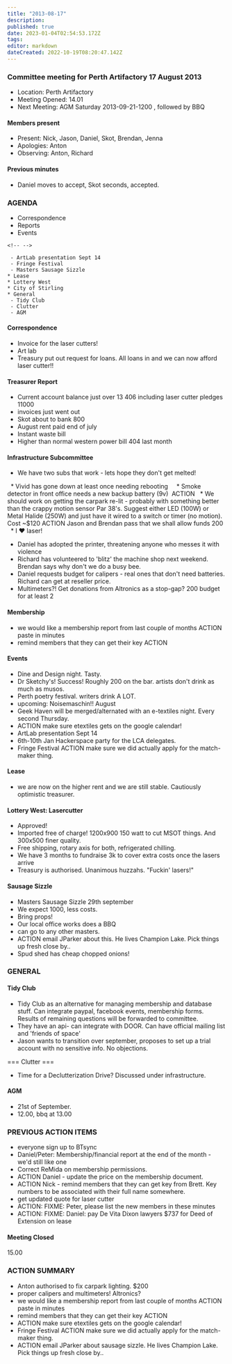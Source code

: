 ```yaml
---
title: "2013-08-17"
description: 
published: true
date: 2023-01-04T02:54:53.172Z
tags: 
editor: markdown
dateCreated: 2022-10-19T08:20:47.142Z
---
```


### Committee meeting for Perth Artifactory 17 August 2013

-   Location: Perth Artifactory
-   Meeting Opened: 14.01
-   Next Meeting: AGM Saturday 2013-09-21-1200 , followed by BBQ

#### Members present

-   Present: Nick, Jason, Daniel, Skot, Brendan, Jenna
-   Apologies: Anton
-   Observing: Anton, Richard

#### Previous minutes

-   Daniel moves to accept, Skot seconds, accepted.

### AGENDA

-   Correspondence
-   Reports
-   Events

```{=html}
<!-- -->
```
     - ArtLab presentation Sept 14
     - Fringe Festival
     - Masters Sausage Sizzle
    * Lease
    * Lottery West 
    * City of Stirling
    * General
     - Tidy Club
     - Clutter
     - AGM

#### Correspondence

-   Invoice for the laser cutters!
-   Art lab
-   Treasury put out request for loans. All loans in and we can now afford laser cutter!!

#### Treasurer Report

-   Current account balance just over 13 406 including laser cutter pledges 11000
-   invoices just went out
-   Skot about to bank 800
-   August rent paid end of july
-   Instant waste bill
-   Higher than normal western power bill 404 last month

#### Infrastructure Subcommittee

-   We have two subs that work - lets hope they don't get melted!  

  \* Vivid has gone down at least once needing rebooting     \* Smoke detector in front office needs a new backup battery (9v)  ACTION   \* We should work on getting the carpark re-lit - probably with something better than the crappy motion sensor Par 38's. Suggest either LED (100W) or Metal Halide (250W) and just have it wired to a switch or timer (no motion). Cost \~\$120 ACTION Jason and Brendan pass that we shall allow funds 200   \* I ❤ laser!

-   Daniel has adopted the printer, threatening anyone who messes it with violence
-   Richard has volunteered to 'blitz' the machine shop next weekend. Brendan says why don't we do a busy bee.
-   Daniel requests budget for calipers - real ones that don't need batteries. Richard can get at reseller price.
-   Multimeters?! Get donations from Altronics as a stop-gap? 200 budget for at least 2

#### Membership

-   we would like a membership report from last couple of months ACTION paste in minutes
-   remind members that they can get their key ACTION

#### Events

-   Dine and Design night. Tasty.
-   Dr Sketchy's! Success! Roughly 200 on the bar. artists don't drink as much as musos.
-   Perth poetry festival. writers drink A LOT.
-   upcoming: Noisemaschin!! August
-   Geek Haven will be merged/alternated with an e-textiles night. Every second Thursday.
-   ACTION make sure etextiles gets on the google calendar!
-   ArtLab presentation Sept 14
-   6th-10th Jan Hackerspace party for the LCA delegates.
-   Fringe Festival ACTION make sure we did actually apply for the match-maker thing.

#### Lease

-   we are now on the higher rent and we are still stable. Cautiously optimistic treasurer.

#### Lottery West: Lasercutter

-   Approved!
-   Imported free of charge! 1200x900 150 watt to cut MSOT things. And 300x500 finer quality.
-   Free shipping, rotary axis for both, refrigerated chilling.
-   We have 3 months to fundraise 3k to cover extra costs once the lasers arrive
-   Treasury is authorised. Unanimous huzzahs. "Fuckin' lasers!"

#### Sausage Sizzle

-   Masters Sausage Sizzle 29th september
-   We expect 1000, less costs.
-   Bring props!
-   Our local office works does a BBQ
-   can go to any other masters.
-   ACTION email JParker about this. He lives Champion Lake. Pick things up fresh close by..
-   Spud shed has cheap chopped onions!

### GENERAL

#### Tidy Club

-   Tidy Club as an alternative for managing membership and database stuff. Can integrate paypal, facebook events, membership forms. Results of remaining questions will be forwarded to committee.
-   They have an api- can integrate with DOOR. Can have official mailing list and 'friends of space'
-   Jason wants to transition over september, proposes to set up a trial account with no sensitive info. No objections.

=== Clutter ===

-   Time for a Declutterization Drive? Discussed under infrastructure.

#### AGM

-   21st of September.
-   12.00, bbq at 13.00

### PREVIOUS ACTION ITEMS

-   everyone sign up to BTsync
-   Daniel/Peter: Membership/financial report at the end of the month - we'd still like one
-   Correct ReMida on membership permissions.
-   ACTION Daniel - update the price on the membership document.
-   ACTION Nick - remind members that they can get key from Brett. Key numbers to be associated with their full name somewhere.
-   get updated quote for laser cutter
-   ACTION: FIXME: Peter, please list the new members in these minutes
-   ACTION: FIXME: Daniel: pay De Vita Dixon lawyers \$737 for Deed of Extension on lease

#### Meeting Closed

15.00

### ACTION SUMMARY

-   Anton authorised to fix carpark lighting. \$200
-   proper calipers and multimeters! Altronics?
-   we would like a membership report from last couple of months ACTION paste in minutes
-   remind members that they can get their key ACTION
-   ACTION make sure etextiles gets on the google calendar!
-   Fringe Festival ACTION make sure we did actually apply for the match-maker thing.
-   ACTION email JParker about sausage sizzle. He lives Champion Lake. Pick things up fresh close by..
